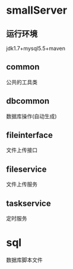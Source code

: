 # smallServer

## 运行环境
jdk1.7+mysql5.5+maven
## common
公共的工具类
## dbcommon
数据库操作(自动生成)
## fileinterface
文件上传接口
## fileservice
文件上传服务
## taskservice
定时服务


# sql
数据库脚本文件
